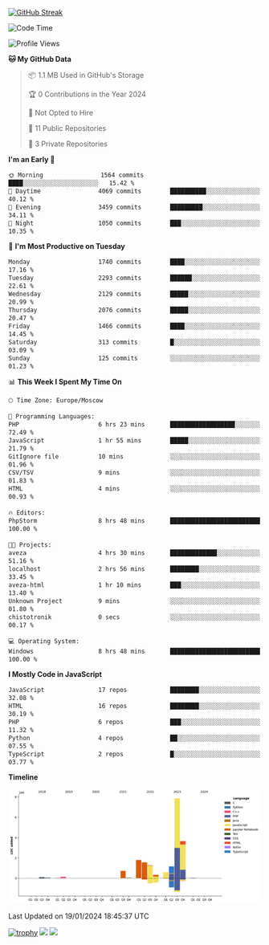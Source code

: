 [![GitHub Streak](https://github-readme-streak-stats.herokuapp.com/?user=yogik10)](https://git.io/streak-stats)
<!--START_SECTION:waka-->
![Code Time](http://img.shields.io/badge/Code%20Time-161%20hrs%2016%20mins-blue)

![Profile Views](http://img.shields.io/badge/Profile%20Views-0-blue)

**🐱 My GitHub Data** 

> 📦 1.1 MB Used in GitHub's Storage 
 > 
> 🏆 0 Contributions in the Year 2024
 > 
> 🚫 Not Opted to Hire
 > 
> 📜 11 Public Repositories 
 > 
> 🔑 3 Private Repositories 
 > 
**I'm an Early 🐤** 

```text
🌞 Morning                1564 commits        ████░░░░░░░░░░░░░░░░░░░░░   15.42 % 
🌆 Daytime                4069 commits        ██████████░░░░░░░░░░░░░░░   40.12 % 
🌃 Evening                3459 commits        █████████░░░░░░░░░░░░░░░░   34.11 % 
🌙 Night                  1050 commits        ███░░░░░░░░░░░░░░░░░░░░░░   10.35 % 
```
📅 **I'm Most Productive on Tuesday** 

```text
Monday                   1740 commits        ████░░░░░░░░░░░░░░░░░░░░░   17.16 % 
Tuesday                  2293 commits        ██████░░░░░░░░░░░░░░░░░░░   22.61 % 
Wednesday                2129 commits        █████░░░░░░░░░░░░░░░░░░░░   20.99 % 
Thursday                 2076 commits        █████░░░░░░░░░░░░░░░░░░░░   20.47 % 
Friday                   1466 commits        ████░░░░░░░░░░░░░░░░░░░░░   14.45 % 
Saturday                 313 commits         █░░░░░░░░░░░░░░░░░░░░░░░░   03.09 % 
Sunday                   125 commits         ░░░░░░░░░░░░░░░░░░░░░░░░░   01.23 % 
```


📊 **This Week I Spent My Time On** 

```text
🕑︎ Time Zone: Europe/Moscow

💬 Programming Languages: 
PHP                      6 hrs 23 mins       ██████████████████░░░░░░░   72.49 % 
JavaScript               1 hr 55 mins        █████░░░░░░░░░░░░░░░░░░░░   21.79 % 
GitIgnore file           10 mins             ░░░░░░░░░░░░░░░░░░░░░░░░░   01.96 % 
CSV/TSV                  9 mins              ░░░░░░░░░░░░░░░░░░░░░░░░░   01.83 % 
HTML                     4 mins              ░░░░░░░░░░░░░░░░░░░░░░░░░   00.93 % 

🔥 Editors: 
PhpStorm                 8 hrs 48 mins       █████████████████████████   100.00 % 

🐱‍💻 Projects: 
aveza                    4 hrs 30 mins       █████████████░░░░░░░░░░░░   51.16 % 
localhost                2 hrs 56 mins       ████████░░░░░░░░░░░░░░░░░   33.45 % 
aveza-html               1 hr 10 mins        ███░░░░░░░░░░░░░░░░░░░░░░   13.40 % 
Unknown Project          9 mins              ░░░░░░░░░░░░░░░░░░░░░░░░░   01.80 % 
chistotronik             0 secs              ░░░░░░░░░░░░░░░░░░░░░░░░░   00.17 % 

💻 Operating System: 
Windows                  8 hrs 48 mins       █████████████████████████   100.00 % 
```

**I Mostly Code in JavaScript** 

```text
JavaScript               17 repos            ████████░░░░░░░░░░░░░░░░░   32.08 % 
HTML                     16 repos            ████████░░░░░░░░░░░░░░░░░   30.19 % 
PHP                      6 repos             ███░░░░░░░░░░░░░░░░░░░░░░   11.32 % 
Python                   4 repos             ██░░░░░░░░░░░░░░░░░░░░░░░   07.55 % 
TypeScript               2 repos             █░░░░░░░░░░░░░░░░░░░░░░░░   03.77 % 
```



**Timeline**

![Lines of Code chart](https://raw.githubusercontent.com/Yogik10/Yogik10/main/assets/bar_graph.png)


 Last Updated on 19/01/2024 18:45:37 UTC
<!--END_SECTION:waka-->
[![trophy](https://github-profile-trophy.vercel.app/?username=yogik10)](https://github.com/ryo-ma/github-profile-trophy)
![](https://github-profile-summary-cards.vercel.app/api/cards/profile-details?username=yogik10&theme=solarized_dark)
![](https://github-profile-summary-cards.vercel.app/api/cards/most-commit-language?username=yogik10&theme=solarized_dark)


